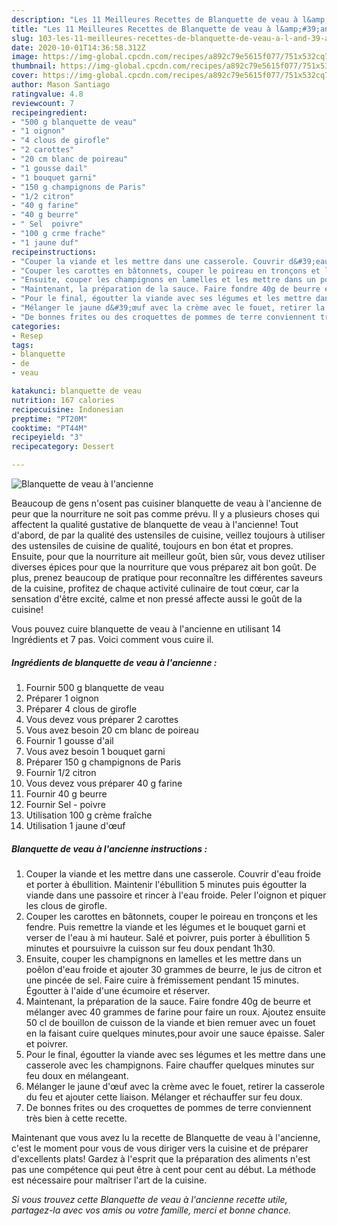 ```yaml
---
description: "Les 11 Meilleures Recettes de Blanquette de veau à l&amp;#39;ancienne"
title: "Les 11 Meilleures Recettes de Blanquette de veau à l&amp;#39;ancienne"
slug: 103-les-11-meilleures-recettes-de-blanquette-de-veau-a-l-and-39-ancienne
date: 2020-10-01T14:36:58.312Z
image: https://img-global.cpcdn.com/recipes/a892c79e5615f077/751x532cq70/blanquette-de-veau-a-lancienne-photo-principale-de-la-recette.jpg
thumbnail: https://img-global.cpcdn.com/recipes/a892c79e5615f077/751x532cq70/blanquette-de-veau-a-lancienne-photo-principale-de-la-recette.jpg
cover: https://img-global.cpcdn.com/recipes/a892c79e5615f077/751x532cq70/blanquette-de-veau-a-lancienne-photo-principale-de-la-recette.jpg
author: Mason Santiago
ratingvalue: 4.8
reviewcount: 7
recipeingredient:
- "500 g blanquette de veau"
- "1 oignon"
- "4 clous de girofle"
- "2 carottes"
- "20 cm blanc de poireau"
- "1 gousse dail"
- "1 bouquet garni"
- "150 g champignons de Paris"
- "1/2 citron"
- "40 g farine"
- "40 g beurre"
- " Sel  poivre"
- "100 g crme frache"
- "1 jaune duf"
recipeinstructions:
- "Couper la viande et les mettre dans une casserole. Couvrir d&#39;eau froide et porter à ébullition. Maintenir l&#39;ébullition 5 minutes puis égoutter la viande dans une passoire et rincer à l&#39;eau froide. Peler l&#39;oignon et piquer les clous de girofle."
- "Couper les carottes en bâtonnets, couper le poireau en tronçons et les fendre. Puis remettre la viande et les légumes et le bouquet garni et verser de l&#39;eau à mi hauteur. Salé et poivrer, puis porter à ébullition 5 minutes et poursuivre la cuisson sur feu doux pendant 1h30."
- "Ensuite, couper les champignons en lamelles et les mettre dans un poêlon d&#39;eau froide et ajouter 30 grammes de beurre, le jus de citron et une pincée de sel. Faire cuire à frémissement pendant 15 minutes. Égoutter à l&#39;aide d&#39;une écumoire et réserver."
- "Maintenant, la préparation de la sauce. Faire fondre 40g de beurre et mélanger avec 40 grammes de farine pour faire un roux. Ajoutez ensuite 50 cl de bouillon de cuisson de la viande et bien remuer avec un fouet en la faisant cuire quelques minutes,pour avoir une sauce épaisse. Saler et poivrer."
- "Pour le final, égoutter la viande avec ses légumes et les mettre dans une casserole avec les champignons. Faire chauffer quelques minutes sur feu doux en mélangeant."
- "Mélanger le jaune d&#39;œuf avec la crème avec le fouet, retirer la casserole du feu et ajouter cette liaison. Mélanger et réchauffer sur feu doux."
- "De bonnes frites ou des croquettes de pommes de terre conviennent très bien à cette recette."
categories:
- Resep
tags:
- blanquette
- de
- veau

katakunci: blanquette de veau 
nutrition: 167 calories
recipecuisine: Indonesian
preptime: "PT20M"
cooktime: "PT44M"
recipeyield: "3"
recipecategory: Dessert

---
```



![Blanquette de veau à l&#39;ancienne](https://img-global.cpcdn.com/recipes/a892c79e5615f077/751x532cq70/blanquette-de-veau-a-lancienne-photo-principale-de-la-recette.jpg)

Beaucoup de gens n'osent pas cuisiner blanquette de veau à l&#39;ancienne de peur que la nourriture ne soit pas comme prévu. Il y a plusieurs choses qui affectent la qualité gustative de blanquette de veau à l&#39;ancienne! Tout d'abord, de par la qualité des ustensiles de cuisine, veillez toujours à utiliser des ustensiles de cuisine de qualité, toujours en bon état et propres. Ensuite, pour que la nourriture ait meilleur goût, bien sûr, vous devez utiliser diverses épices pour que la nourriture que vous préparez ait bon goût. De plus, prenez beaucoup de pratique pour reconnaître les différentes saveurs de la cuisine, profitez de chaque activité culinaire de tout cœur, car la sensation d'être excité, calme et non pressé affecte aussi le goût de la cuisine!

<!--inarticleads1-->

Vous pouvez cuire blanquette de veau à l&#39;ancienne en utilisant 14 Ingrédients et 7 pas. Voici comment vous cuire il.

##### Ingrédients de blanquette de veau à l&#39;ancienne :

1. Fournir 500 g blanquette de veau
1. Préparer 1 oignon
1. Préparer 4 clous de girofle
1. Vous devez vous préparer 2 carottes
1. Vous avez besoin 20 cm blanc de poireau
1. Fournir 1 gousse d&#39;ail
1. Vous avez besoin 1 bouquet garni
1. Préparer 150 g champignons de Paris
1. Fournir 1/2 citron
1. Vous devez vous préparer 40 g farine
1. Fournir 40 g beurre
1. Fournir  Sel - poivre
1. Utilisation 100 g crème fraîche
1. Utilisation 1 jaune d&#39;œuf




<!--inarticleads2-->

##### Blanquette de veau à l&#39;ancienne instructions :

1. Couper la viande et les mettre dans une casserole. Couvrir d&#39;eau froide et porter à ébullition. Maintenir l&#39;ébullition 5 minutes puis égoutter la viande dans une passoire et rincer à l&#39;eau froide. Peler l&#39;oignon et piquer les clous de girofle.
1. Couper les carottes en bâtonnets, couper le poireau en tronçons et les fendre. Puis remettre la viande et les légumes et le bouquet garni et verser de l&#39;eau à mi hauteur. Salé et poivrer, puis porter à ébullition 5 minutes et poursuivre la cuisson sur feu doux pendant 1h30.
1. Ensuite, couper les champignons en lamelles et les mettre dans un poêlon d&#39;eau froide et ajouter 30 grammes de beurre, le jus de citron et une pincée de sel. Faire cuire à frémissement pendant 15 minutes. Égoutter à l&#39;aide d&#39;une écumoire et réserver.
1. Maintenant, la préparation de la sauce. Faire fondre 40g de beurre et mélanger avec 40 grammes de farine pour faire un roux. Ajoutez ensuite 50 cl de bouillon de cuisson de la viande et bien remuer avec un fouet en la faisant cuire quelques minutes,pour avoir une sauce épaisse. Saler et poivrer.
1. Pour le final, égoutter la viande avec ses légumes et les mettre dans une casserole avec les champignons. Faire chauffer quelques minutes sur feu doux en mélangeant.
1. Mélanger le jaune d&#39;œuf avec la crème avec le fouet, retirer la casserole du feu et ajouter cette liaison. Mélanger et réchauffer sur feu doux.
1. De bonnes frites ou des croquettes de pommes de terre conviennent très bien à cette recette.




<!--inarticleads1-->

<p>
Maintenant que vous avez lu la recette de Blanquette de veau à l&#39;ancienne, c'est le moment pour vous de vous diriger vers la cuisine et de préparer d'excellents plats! Gardez à l'esprit que la préparation des aliments n'est pas une compétence qui peut être à cent pour cent au début. La méthode est nécessaire pour maîtriser l'art de la cuisine.
</p>

<p>
<i>Si vous trouvez cette Blanquette de veau à l&#39;ancienne recette utile, partagez-la avec vos amis ou votre famille, merci et bonne chance.</i>
</p>
